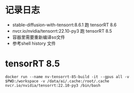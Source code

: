 # 记录日志

* stable-diffusion-with-tensorrt:8.6.1 跑 tensorRT 8.6
* nvcr.io/nvidia/tensorrt:22.10-py3 跑 tensorRT 8.5
* 容器里需要重新编译so文件
* 参考shell history 文件

# tensorRT 8.5 
```shell 
docker run --name nv-tensorrt-85-build -it --gpus all -v $PWD:/workspace -v /data/ai/.cache:/root/.cache   nvcr.io/nvidia/tensorrt:22.10-py3 /bin/bash
```

```shell

```